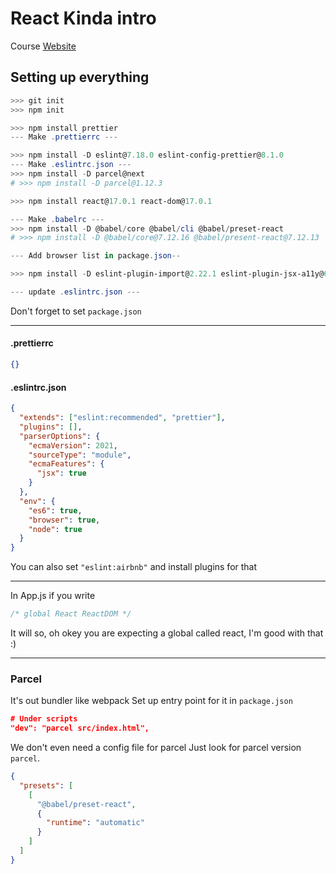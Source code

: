# React Kinda intro

Course [Website](https://btholt.github.io/complete-intro-to-react-v6/)

## Setting up everything

```powershell
>>> git init
>>> npm init

>>> npm install prettier
--- Make .prettierrc ---

>>> npm install -D eslint@7.18.0 eslint-config-prettier@8.1.0
--- Make .eslintrc.json ---
>>> npm install -D parcel@next
# >>> npm install -D parcel@1.12.3

>>> npm install react@17.0.1 react-dom@17.0.1

--- Make .babelrc ---
>>> npm install -D @babel/core @babel/cli @babel/preset-react
# >>> npm install -D @babel/core@7.12.16 @babel/present-react@7.12.13

--- Add browser list in package.json--

>>> npm install -D eslint-plugin-import@2.22.1 eslint-plugin-jsx-a11y@6.4.1 eslint-plugin-react@7.22.0

--- update .eslintrc.json ---

```

Don't forget to set `package.json`

---

#### .prettierrc

```json
{}
```

#### .eslintrc.json

```json
{
  "extends": ["eslint:recommended", "prettier"],
  "plugins": [],
  "parserOptions": {
    "ecmaVersion": 2021,
    "sourceType": "module",
    "ecmaFeatures": {
      "jsx": true
    }
  },
  "env": {
    "es6": true,
    "browser": true,
    "node": true
  }
}
```

You can also set `"eslint:airbnb"` and install plugins for that

---

In App.js if you write

```javascript
/* global React ReactDOM */
```

It will so, oh okey you are expecting a global called react, I'm good with that :)

---

### Parcel

It's out bundler like webpack
Set up entry point for it in `package.json`

```json
# Under scripts
"dev": "parcel src/index.html",
```

We don't even need a config file for parcel
Just look for parcel version `parcel`.

```json
{
  "presets": [
    [
      "@babel/preset-react",
      {
        "runtime": "automatic"
      }
    ]
  ]
}
```
